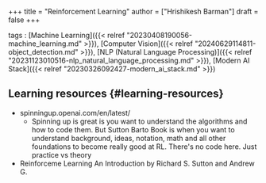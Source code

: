 +++
title = "Reinforcement Learning"
author = ["Hrishikesh Barman"]
draft = false
+++

tags
: [Machine Learning]({{< relref "20230408190056-machine_learning.md" >}}), [Computer Vision]({{< relref "20240629114811-object_detection.md" >}}), [NLP (Natural Language Processing)]({{< relref "20231123010516-nlp_natural_language_processing.md" >}}), [Modern AI Stack]({{< relref "20230326092427-modern_ai_stack.md" >}})


## Learning resources {#learning-resources}

-   spinningup.openai.com/en/latest/
    -   Spinning up is great is you want to understand the algorithms and how to code them. But Sutton Barto Book is when you want to understand background, ideas, notation, math and all other foundations to become really good at RL. There's no code here. Just practice vs theory
-   Reinforceme Learning An Introduction by Richard S. Sutton and Andrew G.
